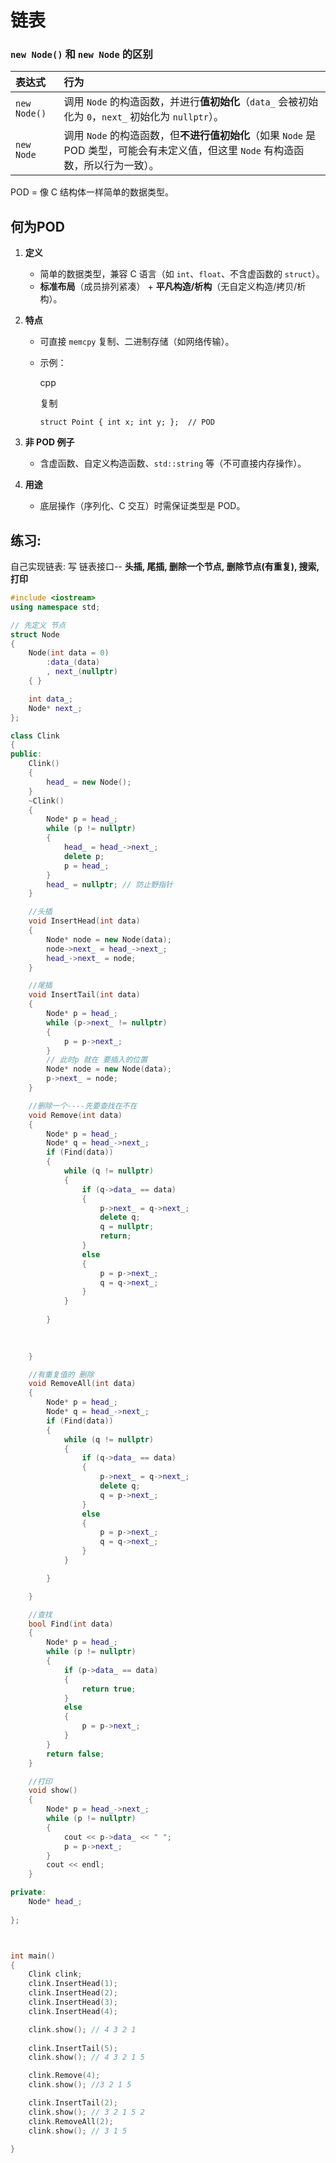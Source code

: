 # 链表

### **`new Node()` 和 `new Node` 的区别**

| 表达式       | 行为                                                         |
| :----------- | :----------------------------------------------------------- |
| `new Node()` | 调用 `Node` 的构造函数，并进行**值初始化**（`data_` 会被初始化为 `0`，`next_` 初始化为 `nullptr`）。 |
| `new Node`   | 调用 `Node` 的构造函数，但**不进行值初始化**（如果 `Node` 是 POD 类型，可能会有未定义值，但这里 `Node` 有构造函数，所以行为一致）。 |

POD = 像 C 结构体一样简单的数据类型。



## 何为POD

1. **定义**

   - 简单的数据类型，兼容 C 语言（如 `int`、`float`、不含虚函数的 `struct`）。
   - **标准布局**（成员排列紧凑） + **平凡构造/析构**（无自定义构造/拷贝/析构）。

2. **特点**

   - 可直接 `memcpy` 复制、二进制存储（如网络传输）。

   - 示例：

     cpp

     复制

     ```
     struct Point { int x; int y; };  // POD
     ```

3. **非 POD 例子**

   - 含虚函数、自定义构造函数、`std::string` 等（不可直接内存操作）。

4. **用途**

   - 底层操作（序列化、C 交互）时需保证类型是 POD。

## 练习:

自己实现链表:   写 链表接口-- **头插, 尾插, 删除一个节点, 删除节点(有重复), 搜索, 打印**

```c++
#include <iostream>
using namespace std;

// 先定义 节点
struct Node
{
	Node(int data = 0)
		:data_(data)
		, next_(nullptr)
	{ }

	int data_;
	Node* next_;
};

class Clink
{
public:
	Clink()
	{
		head_ = new Node();
	}
	~Clink()
	{
		Node* p = head_;
		while (p != nullptr)
		{
			head_ = head_->next_;
			delete p;
			p = head_;
		}
		head_ = nullptr; // 防止野指针
	}

	//头插
	void InsertHead(int data)
	{
		Node* node = new Node(data);
		node->next_ = head_->next_;
		head_->next_ = node;
	}

	//尾插
	void InsertTail(int data)
	{
		Node* p = head_;
		while (p->next_ != nullptr) 
		{
			p = p->next_;
		}
		// 此时p 就在 要插入的位置
		Node* node = new Node(data);
		p->next_ = node;
	}

	//删除一个----先要查找在不在
	void Remove(int data)
	{
		Node* p = head_;
		Node* q = head_->next_;
		if (Find(data))
		{
			while (q != nullptr)
			{
				if (q->data_ == data)
				{
					p->next_ = q->next_;
					delete q;
					q = nullptr;
					return;
				}
				else
				{
					p = p->next_;
					q = q->next_;
				}
			}
			
		}
		

		
	}

	//有重复值的 删除
	void RemoveAll(int data)
	{
		Node* p = head_;
		Node* q = head_->next_;
		if (Find(data))
		{
			while (q != nullptr)
			{
				if (q->data_ == data)
				{
					p->next_ = q->next_;
					delete q;
					q = p->next_;
				}
				else
				{
					p = p->next_;
					q = q->next_;
				}
			}

		}

	}

	//查找
	bool Find(int data)
	{
		Node* p = head_;
		while (p != nullptr)
		{
			if (p->data_ == data)
			{
				return true;
			}
			else
			{
				p = p->next_;
			}
		}
		return false;
	}

	//打印
	void show()
	{
		Node* p = head_->next_;
		while (p != nullptr)
		{
			cout << p->data_ << " ";
			p = p->next_;
		}
		cout << endl;
	}

private:
	Node* head_;
	
};



int main()
{
	Clink clink;
	clink.InsertHead(1);
	clink.InsertHead(2);
	clink.InsertHead(3);
	clink.InsertHead(4);

	clink.show(); // 4 3 2 1
	
	clink.InsertTail(5);
	clink.show(); // 4 3 2 1 5

	clink.Remove(4);
	clink.show(); //3 2 1 5

	clink.InsertTail(2);
	clink.show(); // 3 2 1 5 2
	clink.RemoveAll(2);
	clink.show(); // 3 1 5

}
```

